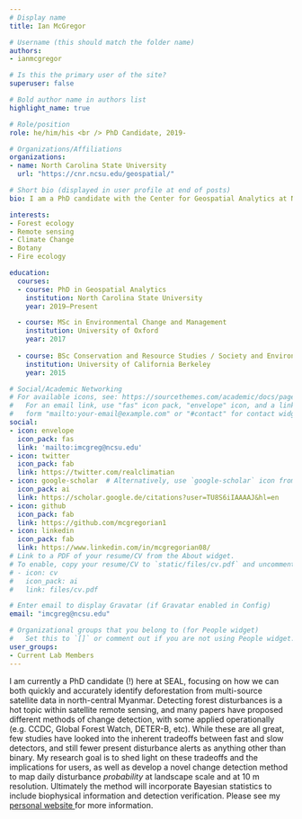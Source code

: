 ```yaml
---
# Display name
title: Ian McGregor

# Username (this should match the folder name)
authors:
- ianmcgregor

# Is this the primary user of the site?
superuser: false

# Bold author name in authors list
highlight_name: true

# Role/position
role: he/him/his <br /> PhD Candidate, 2019-

# Organizations/Affiliations
organizations:
- name: North Carolina State University
  url: "https://cnr.ncsu.edu/geospatial/"

# Short bio (displayed in user profile at end of posts)
bio: I am a PhD candidate with the Center for Geospatial Analytics at North Carolina State University.

interests:
- Forest ecology
- Remote sensing
- Climate Change
- Botany
- Fire ecology

education:
  courses:
  - course: PhD in Geospatial Analytics
    institution: North Carolina State University
    year: 2019–Present

  - course: MSc in Environmental Change and Management
    institution: University of Oxford
    year: 2017
    
  - course: BSc Conservation and Resource Studies / Society and Environment
    institution: University of California Berkeley
    year: 2015

# Social/Academic Networking
# For available icons, see: https://sourcethemes.com/academic/docs/page-builder/#icons
#   For an email link, use "fas" icon pack, "envelope" icon, and a link in the
#   form "mailto:your-email@example.com" or "#contact" for contact widget.
social:
- icon: envelope
  icon_pack: fas
  link: 'mailto:imcgreg@ncsu.edu'
- icon: twitter
  icon_pack: fab
  link: https://twitter.com/realclimatian
- icon: google-scholar  # Alternatively, use `google-scholar` icon from `ai` icon pack
  icon_pack: ai
  link: https://scholar.google.de/citations?user=TU8S6iIAAAAJ&hl=en
- icon: github
  icon_pack: fab
  link: https://github.com/mcgregorian1
- icon: linkedin
  icon_pack: fab
  link: https://www.linkedin.com/in/mcgregorian08/
# Link to a PDF of your resume/CV from the About widget.
# To enable, copy your resume/CV to `static/files/cv.pdf` and uncomment the lines below.
# - icon: cv
#   icon_pack: ai
#   link: files/cv.pdf

# Enter email to display Gravatar (if Gravatar enabled in Config)
email: "imcgreg@ncsu.edu"

# Organizational groups that you belong to (for People widget)
#   Set this to `[]` or comment out if you are not using People widget.
user_groups:
- Current Lab Members
---
```


I am currently a PhD candidate (!) here at SEAL, focusing on how we can both quickly and accurately identify deforestation from multi-source satellite data in north-central Myanmar. Detecting forest disturbances is a hot topic within satellite remote sensing, and many papers have proposed different methods of change detection, with some applied operationally (e.g. CCDC, Global Forest Watch, DETER-B, etc). While these are all great, few studies have looked into the inherent tradeoffs between fast and slow detectors, and still fewer present disturbance alerts as anything other than binary. My research goal is to shed light on these tradeoffs and the implications for users, as well as develop a novel change detection method to map daily disturbance *probability* at landscape scale and at 10 m resolution. Ultimately the method will incorporate Bayesian statistics to include biophysical information and detection verification. Please see my <a href = "https://ianmcgregor.netlify.app/"> personal website </a>for more information.
